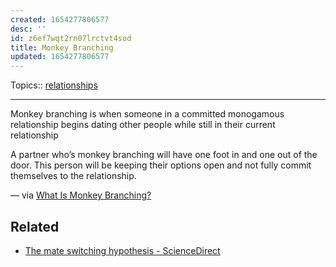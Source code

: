 ```yaml
---
created: 1654277806577
desc: ''
id: z6ef7wqt2rn07lrctvt4sod
title: Monkey Branching
updated: 1654277806577
---
```

   
Topics::  [relationships](../topics/relationships.md)   
   
   
---   
   
Monkey branching is when someone in a committed monogamous relationship begins dating other people while still in their current relationship   
   
A partner who’s monkey branching will have one foot in and one out of the door. This person will be keeping their options open and not fully commit themselves to the relationship.   
   
— via [What Is Monkey Branching?](https://www.coaching-online.org/monkey-branching/#What_is_Monkey_Branching)   
   
## Related   
   
   
- [The mate switching hypothesis - ScienceDirect](https://www.sciencedirect.com/science/article/abs/pii/S0191886916308534)